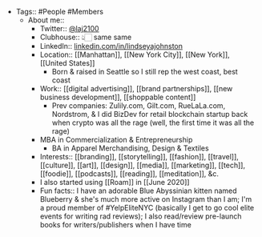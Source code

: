 - Tags:: #People #Members
    - About me::
        - Twitter:: [@laj2100](https://twitter.com/laj2100)
        - Clubhouse:: 👆🏻 same same
        - LinkedIn:: [linkedin.com/in/lindseyajohnston](https://www.linkedin.com/in/lindseyajohnston/)
        - Location:: [[Manhattan]], [[New York City]], [[New York]], [[United States]]
            - Born & raised in Seattle so I still rep the west coast, best coast
        - Work:: [[digital advertising]], [[brand partnerships]], [[new business development]], [[shoppable content]]
            - Prev companies: Zulily.com, Gilt.com, RueLaLa.com, Nordstrom, & I did BizDev for retail blockchain startup back when crypto was all the rage (well, the first time it was all the rage)
        - MBA in Commercialization & Entrepreneurship
            - BA in Apparel Merchandising, Design & Textiles
        - Interests:: [[branding]], [[storytelling]], [[fashion]], [[travel]], [[culture]], [[art]], [[design]], [[media]], [[marketing]], [[tech]], [[foodie]], [[podcasts]], [[reading]], [[meditation]], &c.
        - I also started using [[Roam]] in [[June 2020]]
        - Fun facts:: I have an adorable Blue Abyssinian kitten named Blueberry & she's much more active on Instagram than I am; I'm a proud member of #YelpEliteNYC (basically I get to go cool elite events for writing rad reviews); I also read/review pre-launch books for writers/publishers when I have time
